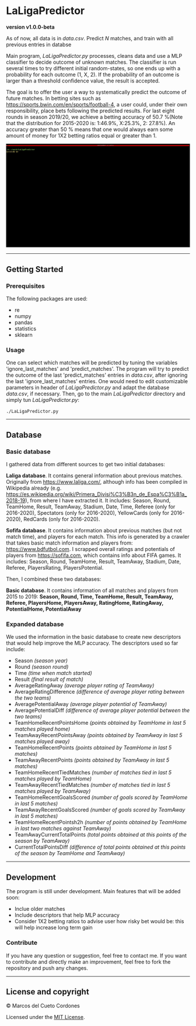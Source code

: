 # LaLigaPredictor

**version v1.0.0-beta**

As of now, all data is in _data.csv_. Predict _N_ matches, and train with all previous entries in databse

Main program, _LaLigaPredictor.py_ processes, cleans data and use a MLP classifier to decide outcome of unknown matches. The classifier is run several times to try different initial random-states, so one ends up with a probability for each outcome (1, X, 2). If the probability of an outcome is larger than a threshold confidence value, the result is accepted.

The goal is to offer the user a way to systematically predict the outcome of future matches. In betting sites such as https://sports.bwin.com/en/sports/football-4, a user could, under their own responsibility, place bets following the predicted results. For last eight rounds in season 2019/20, we achieve a betting accuracy of 50.7 %(Note that the distribution for 2015-2020 is: 1:46.9%, X:25.3%, 2: 27.8%). An accuracy greater than 50 % means that one would always earn some amount of money for 1X2 betting ratios equal or greater than 1.

![Alt Text](./output.gif)

---

## Getting Started

### Prerequisites

The following packages are used:
- re
- numpy
- pandas
- statistics
- sklearn

### Usage

One can select which matches will be predicted by tuning the variables 'ignore_last_matches' and 'predict_matches'. The program will try to predict the outcome of the last 'predict_matches' entries in _data.csv_, after ignoring the last 'ignore_last_matches' entries. One would need to edit customizable parameters in header of _LaLigaPredictor.py_ and adapt the database _data.csv_, if necessary. Then, go to the main _LaLigaPredictor_ directory and simply tun _LaLigaPredictor.py_:

```
./LaLigaPredictor.py
```

---

## Database

### Basic database

I gathered data from different sources to get two initial databases:

**Laliga database**. It contains general information about previous matches. Originally from https://www.laliga.com/, although info has been compiled in Wikipedia already (e.g. https://es.wikipedia.org/wiki/Primera_Divisi%C3%B3n_de_Espa%C3%B1a_2018-19), from where I have extracted it. It includes: Season, Round, TeamHome, Result, TeamAway, Stadium, Date, Time, Referee (only for 2016-2020), Spectators (only for 2016-2020), YellowCards (only for 2016-2020), RedCards (only for 2016-2020).

**Sofifa database**. It contains information about previous matches (but not match time), and players for each match. This info is generated by a crawler that takes basic match information and players from: https://www.bdfutbol.com. I scrapped overall ratings and potentials of players from https://sofifa.com, which contains info about FIFA games. It includes: Season, Round, TeamHome, Result, TeamAway, Stadium, Date, Referee, PlayersRating, PlayersPotential.

Then, I combined these two databases:

**Basic database**. It contains information of all matches and players from 2015 to 2019: **Season, Round, Time, TeamHome, Result, TeamAway, Referee, PlayersHome, PlayersAway, RatingHome, RatingAway, PotentialHome, PotentialAway**

### Expanded database

We used the information in the basic database to create new descriptors that would help improve the MLP accuracy. The descriptors used so far include:
- Season								      _(season year)_
- Round 								      _(season round)_
- Time 								        _(time when match started)_
- Result 							        _(final result of match)_
- AverageRatingAway 				  _(average player rating of TeamAway)_
- AverageRatingDifference 		_(difference of average player rating between the two teams)_
- AveragePotentialAway 			  _(average player potential of TeamAway)_
- AveragePotentialDiff 			  _(difference of average player potential between the two teams)_
- TeamHomeRecentPointsHome 	  _(points obtained by TeamHome in last 5 matches played home)_
- TeamAwayRecentPointsAway 	  _(points obtained by TeamAway in last 5 matches played away)_
- TeamHomeRecentPoints 			  _(points obtained by TeamHome in last 5 matches)_
- TeamAwayRecentPoints 		  	_(points obtained by TeamAway in last 5 matches)_
- TeamHomeRecentTiedMatches 	_(number of matches tied in last 5 matches played by TeamHome)_
- TeamAwayRecentTiedMatches 	_(number of matches tied in last 5 matches played by TeamAway)_
- TeamHomeRecentGoalsScored 	_(number of goals scored by TeamHome in last 5 matches)_
- TeamAwayRecentGoalsScored 	_(number of goals scored by TeamAway in last 5 matches)_
- TeamHomeRecentPointsh2h 		_(number of points obtained by TeamHome in last two matches against TeamAway)_
- TeamAwayCurrentTotalPoints 	_(total points obtained at this points of the season by TeamAway)_
- CurrentTotalPointsDiff 		  _(difference of total points obtained at this points of the season by TeamHome and TeamAway)_

--- 

## Development

The program is still under development. Main features that will be added soon:
- Inclue older matches
- Include descriptors that help MLP accuracy
- Consider 1X2 betting ratios to advise user how risky bet would be: this will help increase long term gain

### Contribute

If you have any question or suggestion, feel free to contact me. If you want to contribute and directly make an improvement, feel free to fork the repository and push any changes.

--- 

## License and copyright

&copy; Marcos del Cueto Cordones

Licensed under the [MIT License](LICENSE.md).
